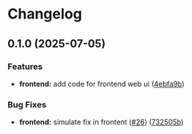 # Changelog

## 0.1.0 (2025-07-05)


### Features

* **frontend:** add code for frontend web ui ([4ebfa9b](https://github.com/mos2dl-homelab/devops-project/commit/4ebfa9b73882decd28d2ed39842ac2689320ac2a))


### Bug Fixes

* **frontend:** simulate fix in frontent ([#26](https://github.com/mos2dl-homelab/devops-project/issues/26)) ([732505b](https://github.com/mos2dl-homelab/devops-project/commit/732505b2b5d644cd1a2443ae8ad48933ce469745))
